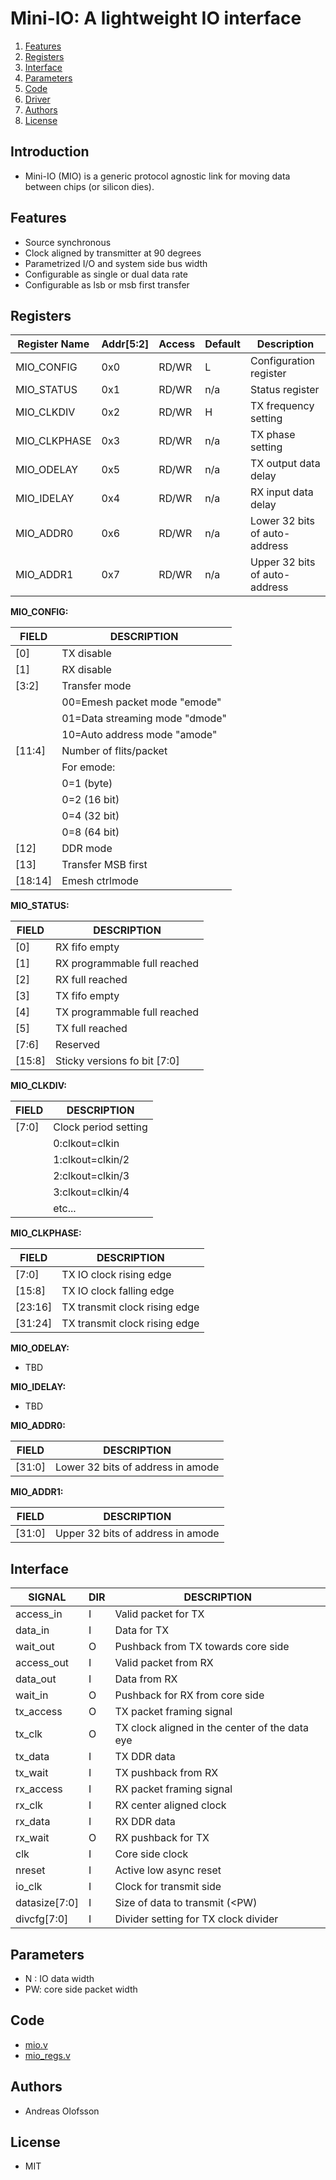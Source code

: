 Mini-IO: A lightweight IO interface
=============================================

1. [Features](#features)
2. [Registers](#registers)
3. [Interface](#interface)
4. [Parameters](#parameters)
5. [Code](#code)
6. [Driver](#driver)
7. [Authors](#authors)
8. [License](#license)

## Introduction
* Mini-IO (MIO) is a generic protocol agnostic link for moving data between chips (or silicon dies). 

## Features

* Source synchronous
* Clock aligned by transmitter at 90 degrees
* Parametrized I/O and system side bus width
* Configurable as single or dual data rate
* Configurable as lsb or msb first transfer

## Registers

| Register Name |Addr[5:2]| Access | Default | Description                    | 
|---------------|---------|--------|---------|--------------------------------|
| MIO_CONFIG    |  0x0    | RD/WR  | L       | Configuration register         |
| MIO_STATUS    |  0x1    | RD/WR  | n/a     | Status register                |
| MIO_CLKDIV    |  0x2    | RD/WR  | H       | TX frequency setting           |
| MIO_CLKPHASE  |  0x3    | RD/WR  | n/a     | TX phase setting               |
| MIO_ODELAY    |  0x5    | RD/WR  | n/a     | TX output data delay           |
| MIO_IDELAY    |  0x4    | RD/WR  | n/a     | RX input data delay            |
| MIO_ADDR0     |  0x6    | RD/WR  | n/a     | Lower 32 bits of auto-address  |
| MIO_ADDR1     |  0x7    | RD/WR  | n/a     | Upper 32 bits of auto-address  |

**MIO_CONFIG:**

| FIELD   | DESCRIPTION                         |
|-------- |-------------------------------------| 
| [0]     | TX disable                          |
| [1]     | RX disable                          |
| [3:2]   | Transfer mode                       |
|         | 00=Emesh packet mode "emode"        |
|         | 01=Data streaming mode "dmode"      |
|         | 10=Auto address mode "amode"        |
| [11:4]  | Number of flits/packet              |
|         | For emode:
|         | 0=1 (byte)                          |
|         | 0=2 (16 bit)                        |
|         | 0=4 (32 bit)                        |
|         | 0=8 (64 bit)                        |
| [12]    | DDR mode                            |
| [13]    | Transfer MSB first                  |
| [18:14] | Emesh ctrlmode                      |


**MIO_STATUS:**

| FIELD   | DESCRIPTION                         |
|-------- |-------------------------------------| 
| [0]     | RX fifo empty                       |
| [1]     | RX programmable full reached        |
| [2]     | RX full reached                     |
| [3]     | TX fifo empty                       |
| [4]     | TX programmable full reached        |
| [5]     | TX full reached                     |
| [7:6]   | Reserved                            |
| [15:8]  | Sticky versions fo bit [7:0]        |


**MIO_CLKDIV:**

| FIELD   | DESCRIPTION                         |
|-------- |-------------------------------------| 
| [7:0]   | Clock period setting                |
|         | 0:clkout=clkin                      |
|         | 1:clkout=clkin/2                    |
|         | 2:clkout=clkin/3                    |
|         | 3:clkout=clkin/4                    |
|         | etc...                              |



**MIO_CLKPHASE:**

| FIELD   | DESCRIPTION                         |
|-------- |-------------------------------------| 
| [7:0]   | TX IO clock rising edge             |
| [15:8]  | TX IO clock falling edge            |
| [23:16] | TX transmit clock rising edge       |
| [31:24] | TX transmit clock rising edge       |

**MIO_ODELAY:**

* TBD

**MIO_IDELAY:**

* TBD

**MIO_ADDR0:**

| FIELD   | DESCRIPTION                         |
|-------- |-------------------------------------| 
| [31:0]  | Lower 32 bits of address in amode   |


**MIO_ADDR1:**

| FIELD   | DESCRIPTION                         |
|-------- |-------------------------------------| 
| [31:0]  | Upper 32 bits of address in amode   |

## Interface
| SIGNAL             | DIR| DESCRIPTION 
| -------------------|----|--------------
| access_in          | I  | Valid packet for TX
| data_in            | I  | Data for TX
| wait_out           | O  | Pushback from TX towards core side
| access_out         | I  | Valid packet from RX
| data_out           | I  | Data from RX
| wait_in            | O  | Pushback for RX from core side
| tx_access          | O  | TX packet framing signal
| tx_clk             | O  | TX clock aligned in the center of the data eye
| tx_data            | I  | TX DDR data                                    
| tx_wait            | I  | TX pushback from RX                            
| rx_access          | I  | RX packet framing signal
| rx_clk             | I  | RX center aligned clock 
| rx_data            | I  | RX DDR data
| rx_wait            | O  | RX pushback for TX
| clk                | I  | Core side clock
| nreset             | I  | Active low async reset
| io_clk             | I  | Clock for transmit side
| datasize[7:0]      | I  | Size of data to transmit (<PW)
| divcfg[7:0]        | I  | Divider setting for TX clock divider


## Parameters
* N : IO data width
* PW: core side packet width

## Code
* [mio.v](hdl/mio.v)
* [mio_regs.v](hdl/mio_regs.v)

## Authors
* Andreas Olofsson

## License
* MIT






